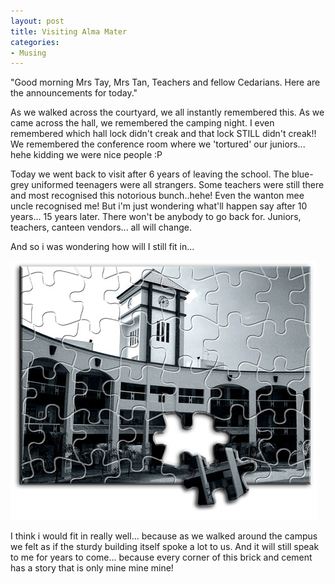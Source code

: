 ```yaml
---
layout: post
title: Visiting Alma Mater
categories:
- Musing
---
```


"Good morning Mrs Tay, Mrs Tan, Teachers and fellow Cedarians. Here are the announcements for today."

As we walked across the courtyard, we all instantly remembered this. As we came across the hall, we remembered the camping night. I even remembered which hall lock didn't creak and that lock STILL didn't creak!! We remembered the conference room where we 'tortured' our juniors... hehe kidding we were nice people :P

Today we went back to visit after 6 years of leaving the school. The blue-grey uniformed teenagers were all strangers. Some teachers were still there and most recognised this notorious bunch..hehe! Even the wanton mee uncle recognised me! But i'm just wondering what'll happen say after 10 years... 15 years later. There won't be anybody to go back for. Juniors, teachers, canteen vendors... all will change.

And so i was wondering how will I still fit in...

![](/img/puzzle490.jpg)

I think i would fit in really well... because as we walked around the campus we felt as if the sturdy building itself spoke a lot to us. And it will still speak to me for years to come... because every corner of this brick and cement has a story that is only mine mine mine!
